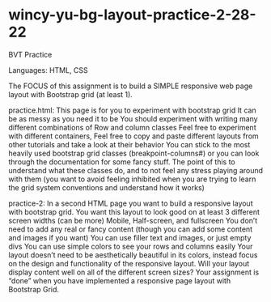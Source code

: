 # wincy-yu-bg-layout-practice-2-28-22

BVT Practice

Languages: HTML, CSS

The FOCUS of this assignment is to build a SIMPLE responsive web page layout with Bootstrap grid (at least 1).

practice.html:
This page is for you to experiment with bootstrap grid
It can be as messy as you need it to be
You should experiment with writing many different combinations of Row and column classes
Feel free to experiment with different containers, 
Feel free to copy and paste different layouts from other tutorials and take a look at their behavior
You can stick to the most heavily used bootstrap grid classes (breakpoint-columns#) or you can look through the documentation for some fancy stuff.
The point of this to understand what these classes do, and to not feel any stress playing around with them (you want to avoid feeling inhibited when you are trying to learn the grid system conventions and understand how it works)

practice-2:
In a second HTML page you want to build a responsive layout with bootstrap grid.
You want this layout to look good on at least 3 different screen widths (can be more)
 Mobile, Half-screen, and fullscreen
You don’t need to add any real or fancy content  (though you can add some content and images if you want)
You can use filler text and images, or just empty divs
You can use simple colors to see your rows and columns easily
Your layout doesn’t need to be aesthetically beautiful in its colors, instead focus on the design and functionality of the responsive layout.
Will your layout display content well on all of the different screen sizes?
Your assignment is “done” when you have implemented a responsive page layout with Bootstrap Grid.
